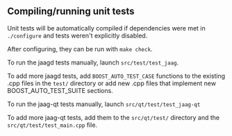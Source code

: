 Compiling/running unit tests
------------------------------------

Unit tests will be automatically compiled if dependencies were met in `./configure`
and tests weren't explicitly disabled.

After configuring, they can be run with `make check`.

To run the jaagd tests manually, launch `src/test/test_jaag`.

To add more jaagd tests, add `BOOST_AUTO_TEST_CASE` functions to the existing
.cpp files in the `test/` directory or add new .cpp files that
implement new BOOST_AUTO_TEST_SUITE sections.

To run the jaag-qt tests manually, launch `src/qt/test/test_jaag-qt`

To add more jaag-qt tests, add them to the `src/qt/test/` directory and
the `src/qt/test/test_main.cpp` file.
